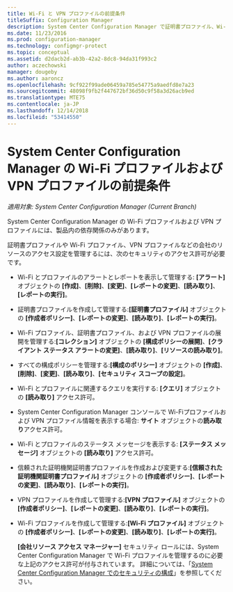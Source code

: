 ```yaml
---
title: Wi-Fi と VPN プロファイルの前提条件
titleSuffix: Configuration Manager
description: System Center Configuration Manager で証明書プロファイル、Wi-Fiプロファイル、および VPN プロファイルを管理するために必要なセキュリティ アクセス許可について説明します。
ms.date: 11/23/2016
ms.prod: configuration-manager
ms.technology: configmgr-protect
ms.topic: conceptual
ms.assetid: d2dacb2d-ab3b-42a2-8dc8-94da31f993c2
author: aczechowski
manager: dougeby
ms.author: aaroncz
ms.openlocfilehash: 9cf922f99ade06459a785e54775a9aedfd8e7a23
ms.sourcegitcommit: 48098f9fb2f447672bf36d50c9f58a3d26acb9ed
ms.translationtype: MTE75
ms.contentlocale: ja-JP
ms.lasthandoff: 12/14/2018
ms.locfileid: "53414550"
---
```

# <a name="prerequisites-for-wi-fi-and-vpn-profiles-in-system-center-configuration-manager"></a>System Center Configuration Manager の Wi-Fi プロファイルおよび VPN プロファイルの前提条件

*適用対象: System Center Configuration Manager (Current Branch)*

System Center Configuration Manager の Wi-Fi プロファイルおよび VPN プロファイルには、製品内の依存関係のみがあります。  

 証明書プロファイルや Wi-Fi プロファイル、VPN プロファイルなどの会社のリソースのアクセス設定を管理するには、次のセキュリティのアクセス許可が必要です。  

- Wi-Fi とプロファイルのアラートとレポートを表示して管理する: **[アラート]** オブジェクトの **[作成]**、**[削除]**、**[変更]**、**[レポートの変更]**、**[読み取り]**、**[レポートの実行]**。  

- 証明書プロファイルを作成して管理する:**[証明書プロファイル]** オブジェクトの **[作成者ポリシー]**、**[レポートの変更]**、**[読み取り]**、**[レポートの実行]**。  

- Wi-Fi プロファイル、証明書プロファイル、および VPN プロファイルの展開を管理する:**[コレクション]** オブジェクトの **[構成ポリシーの展開]**、**[クライアント ステータス アラートの変更]**、**[読み取り]**、**[リソースの読み取り]**。  

- すべての構成ポリシーを管理する:**[構成のポリシー]** オブジェクトの **[作成]**、**[削除]**、**[変更]**、**[読み取り]**、**[セキュリティ スコープの設定]**。  

- Wi-Fi とプロファイルに関連するクエリを実行する: **[クエリ]** オブジェクトの **[読み取り]** アクセス許可。  

- System Center Configuration Manager コンソールで Wi-Fiプロファイルおよび VPN プロファイル情報を表示する場合: **サイト** オブジェクトの**読み取り**アクセス許可。  

- Wi-Fi とプロファイルのステータス メッセージを表示する: **[ステータス メッセージ]** オブジェクトの **[読み取り]** アクセス許可。  

- 信頼された証明機関証明書プロファイルを作成および変更する:**[信頼された証明機関証明書プロファイル]** オブジェクトの **[作成者ポリシー]**、**[レポートの変更]**、**[読み取り]**、**[レポートの実行]**。  

- VPN プロファイルを作成して管理する:**[VPN プロファイル]** オブジェクトの **[作成者ポリシー]**、**[レポートの変更]**、**[読み取り]**、**[レポートの実行]**。  

- Wi-Fi プロファイルを作成して管理する:**[Wi-Fi プロファイル]** オブジェクトの **[作成者ポリシー]**、**[レポートの変更]**、**[読み取り]**、**[レポートの実行]**。  

  **[会社リソース アクセス マネージャー]** セキュリティ ロールには、System Center Configuration Manager で Wi-Fi プロファイルを管理するのに必要な上記のアクセス許可が付与されています。 詳細については、「[System Center Configuration Manager でのセキュリティの構成](../../core/plan-design/security/configure-security.md)」を参照してください。
